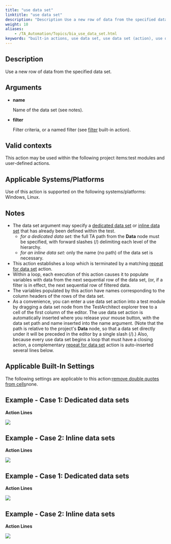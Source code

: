 ```yaml
--- 
title: "use data set"
linktitle: "use data set"
description: "Description Use a new row of data from the specified data set. Arguments name Name of the data set (see notes). filter Filter criteria, or a named filter (see filter built-in action). Valid contexts ..."
weight: 10
aliases: 
    - /TA_Automation/Topics/bia_use_data_set.html
keywords: "built-in actions, use data set, use data set (action), use data set, start data set loop, end data set loop"
---
```


## Description

Use a new row of data from the specified data set.

## Arguments

-   **name**

    Name of the data set \(see notes\).

-   **filter**

    Filter criteria, or a named filter \(see [filter](/automation-guide/action-based-testing-language/built-in-actions/test-support-actions/data-sets/filter) built-in action\).


## Valid contexts

This action may be used within the following project items:test modules and user-defined actions.

## Applicable Systems/Platforms

Use of this action is supported on the following systems/platforms: Windows, Linux.

## Notes

-   The data set argument may specify a [dedicated data set](/user-guide/support/glossary-of-terms/dedicated-data-set) or [inline data set](/user-guide/support/glossary-of-terms/inline-data-set) that has already been defined within the test.
    -   *for a dedicated data set:* the full TA path from the **Data** node must be specified, with forward slashes \(/\) delimiting each level of the hierarchy.
    -   *for an inline data set:* only the name \(no path\) of the data set is necessary.
-   This action establishes a loop which is terminated by a matching [repeat for data set](/automation-guide/action-based-testing-language/built-in-actions/test-support-actions/data-sets/repeat-for-data-set) action.
-   Within a loop, each execution of this action causes it to populate variables with data from the next sequential row of the data set, \(or, if a filter is in effect, the next sequential row of filtered data.
-   The variables populated by this action have names corresponding to the column headers of the rows of the data set.
-   As a convenience, you can enter a use data set action into a test module by dragging a data set node from the TestArchitect explorer tree to a cell of the first column of the editor. The use data set action is automatically inserted where you release your mouse button, with the data set path and name inserted into the name argument. \(Note that the path is relative to the project's **Data** node, so that a data set directly under it will be preceded in the editor by a single slash \(/\).\) Also, because every use data set begins a loop that must have a closing action, a complementary [repeat for data set](/automation-guide/action-based-testing-language/built-in-actions/test-support-actions/data-sets/repeat-for-data-set) action is auto-inserted several lines below.

## Applicable Built-In Settings

The following settings are applicable to this action:[remove double quotes from cells](/automation-guide/action-based-testing-language/built-in-settings/value-settings/remove-double-quotes-from-cells)none.

## Example - Case 1: Dedicated data sets

**Action Lines**

![](/images/TA_Automation/Images/bia_use_data_set_pgm.png)

## Example - Case 2: Inline data sets

**Action Lines**

![](/images/TA_Automation/Images/bia_use_data_set_inline_pgm.png)

## Example - Case 1: Dedicated data sets

**Action Lines**

![](/images/TA_Automation/Images/bia_use_data_set_ta4vs_pgm.png)

## Example - Case 2: Inline data sets

**Action Lines**

![](/images/TA_Automation/Images/bia_use_data_set_inline_ta4vs_pgm.png)




